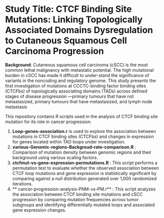 # Study Title: CTCF Binding Site Mutations: Linking Topologically Associated Domains Dysregulation to Cutaneous Squamous Cell Carcinoma Progression 

**Background**:
Cutaneous squamous cell carcinoma (cSCC) is the most common lethal malignancy with metastatic potential. The high mutational burden in cSCC has made it difficult to under-stand the significance of variants in the noncoding and regulatory genome. This study presents the first investigation of mutations at CCCTC-binding factor binding sites (CTCFbs) of topologically associating domains (TADs) across defined stages of disease progression —primary tumours that have not metastasized, primary tumours that have metastasized, and lymph node metastasis

This repository contains R scripts used in the analysis of CTCF binding site mutation for its role in cancer progression.

1) **Loop-genes-association.r** is used to explore the association between mutations in CTCF binding sites (CTCFbs) and changes in expression for genes located within TAD loops under investigation.
2) **various-Genomic-regions-Backgroud-rate-comparison.R** : Comparison of mutation density between genomic regions and their background using various scaling factors.
3) **ctcfmut-vs-gene-expression-permutations.R** : This script performs a permutation test to evaluate whether the observed association between CTCF loop mutations and gene expression is statistically significant by comparing against a null distribution generated over 1,000 randomized iterations.
4) ** cancer-progression-analysis-PNM-vs-PM.r** : This script analyzes the association between CTCF binding site mutations and cSCC progression by comparing mutation frequencies across tumor subgroups and identifying differentially mutated loops and associated gene expression changes.
